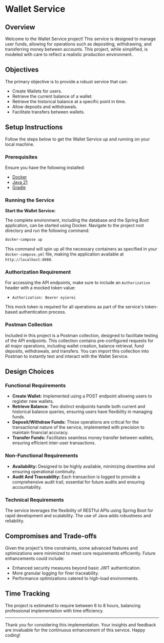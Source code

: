 # Wallet Service

## Overview

Welcome to the Wallet Service project! This service is designed to manage user funds, allowing for operations such as depositing, withdrawing, and transferring money between accounts. This project, while simplified, is modeled with care to reflect a realistic production environment.

## Objectives

The primary objective is to provide a robust service that can:

- Create Wallets for users.
- Retrieve the current balance of a wallet.
- Retrieve the historical balance at a specific point in time.
- Allow deposits and withdrawals.
- Facilitate transfers between wallets.

## Setup Instructions

Follow the steps below to get the Wallet Service up and running on your local machine.

### Prerequisites

Ensure you have the following installed:

- [Docker](https://docs.docker.com/get-docker/)
- [Java 21](https://jdk.java.net/21/)
- [Gradle](https://gradle.org/install/)

### Running the Service

**Start the Wallet Service:**

The complete environment, including the database and the Spring Boot application, can be started using Docker. Navigate to the project root directory and run the following command:

```bash
docker-compose up
```

This command will spin up all the necessary containers as specified in your `docker-compose.yml` file, making the application available at `http://localhost:8080`.

### Authorization Requirement

For accessing the API endpoints, make sure to include an `Authorization` header with a mocked token value:

- `Authorization: Bearer eyierei`

This mock token is required for all operations as part of the service's token-based authentication process.

### Postman Collection

Included in this project is a Postman collection, designed to facilitate testing of the API endpoints. This collection contains pre-configured requests for all major operations, including wallet creation, balance retrieval, fund deposits, withdrawals, and transfers. You can import this collection into Postman to instantly test and interact with the Wallet Service.

## Design Choices

### Functional Requirements

- **Create Wallet:** Implemented using a POST endpoint allowing users to register new wallets.
- **Retrieve Balance:** Two distinct endpoints handle both current and historical balance queries, ensuring users have flexibility in managing funds.
- **Deposit/Withdraw Funds:** These operations are critical for the transactional nature of the service, implemented with precision to maintain financial accuracy.
- **Transfer Funds:** Facilitates seamless money transfer between wallets, ensuring efficient inter-user transactions.

### Non-Functional Requirements

- **Availability:** Designed to be highly available, minimizing downtime and ensuring operational continuity.
- **Audit And Traceability:** Each transaction is logged to provide a comprehensive audit trail, essential for future audits and ensuring accountability.

### Technical Requirements

The service leverages the flexibility of RESTful APIs using Spring Boot for rapid development and scalability. The use of Java adds robustness and reliability.

## Compromises and Trade-offs

Given the project's time constraints, some advanced features and optimizations were minimized to meet core requirements efficiently. Future enhancements could include:

- Enhanced security measures beyond basic JWT authentication.
- More granular logging for finer traceability.
- Performance optimizations catered to high-load environments.

## Time Tracking

The project is estimated to require between 6 to 8 hours, balancing professional implementation with time efficiency.

---

Thank you for considering this implementation. Your insights and feedback are invaluable for the continuous enhancement of this service. Happy coding!
